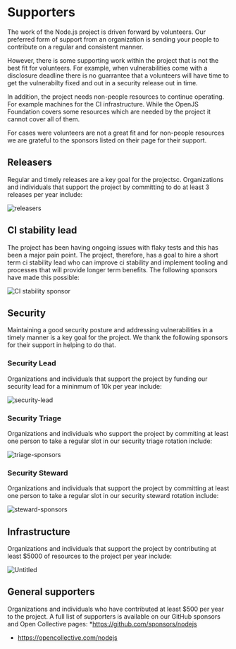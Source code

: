 # Supporters

The work of the Node.js project is driven forward by volunteers. Our preferred form of support
from an organization is sending your people to contribute on a regular and consistent manner.

However, there is some supporting work within the project that is not the best fit for volunteers.
For example, when vulnerabilities come with a disclosure deadline there is no guarrantee that
a volunteers will have time to get the vulnerabilty fixed and out in a security release out in time.

In addition, the project needs non-people resources to continue operating. For example machines for
the CI infrastructure. While the OpenJS Foundation covers some resources which are needed by the
project it cannot cover all of them.

For cases were volunteers are not a great fit and for non-people resources we are grateful to the
sponsors listed on their page for their support. 

## Releasers
Regular and timely releases are a key goal for the projectsc. Organizations and individuals that support
the project by committing to do at least 3 releases per year include:

![releasers](https://github.com/user-attachments/assets/302d2154-4644-4c82-9bd4-b07f91eb5258)

## CI stability lead

The project has been having ongoing issues with flaky tests and this has been a major pain point.
The project, therefore, has a goal to hire a short term ci stability lead who can improve
ci stability and implement tooling and processes that will provide longer term benefits. The following
sponsors have made this possible:

![CI stability sponsor](https://github.com/user-attachments/assets/53f3fd31-160a-4307-8144-de30c9f963cf)

## Security

Maintaining a good security posture and addressing vulnerabilities in a timely manner is a key goal
for the project. We thank the following sponsors for their support in helping to do that.

### Security Lead

Organizations and individuals that support the project by funding our security lead for a mininmum of
10k per year include:

![security-lead](https://github.com/user-attachments/assets/31bf1b50-f43e-4da9-b0c5-f50fcfe6f35e)

### Security Triage
Organizations and individuals who support the project by commiting at least one person to take a regular slot in our
security triage rotation include:

![triage-sponsors](https://github.com/user-attachments/assets/b68e9c72-7593-4310-9b7f-84e60f0f2f1e)

### Security Steward
Organizations and individuals that support the project by committing at least one person to
take a regular slot in our security steward rotation include:

![steward-sponsors](https://github.com/user-attachments/assets/a3473766-3607-4a7d-be73-8b1c15de6844)

## Infrastructure
Organizations and individuals that support the project by contributing at least $5000 of resources
to the project per year include:

![Untitled](https://github.com/user-attachments/assets/39fa3a2a-ae14-42e2-bf3c-39b32cd72f16)

## General supporters

Organizations and individuals who have contributed at least $500 per year to the project. A
full list of supporters is available on our GitHub sponsors and Open Collective pages:
*https://github.com/sponsors/nodejs
* https://opencollective.com/nodejs
